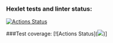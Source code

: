 ### Hexlet tests and linter status:
[![Actions Status](https://github.com/fra1m/backend-project-46/workflows/hexlet-check/badge.svg)](https://github.com/fra1m/backend-project-46/actions)

###Test coverage:
[![Actions Status](<a href="https://codeclimate.com/github/fra1m/backend-project-46/test_coverage"><img 
src="https://api.codeclimate.com/v1/badges/3a6714635e684ae0a638/test_coverage" /></a>)]
